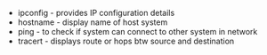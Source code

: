 - ipconfig - provides IP configuration details
- hostname - display name of host system
- ping - to check if system can connect to other system in network
- tracert - displays route or hops btw source and destination